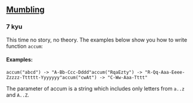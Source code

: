 <h2><a href=https://www.codewars.com/kata/5667e8f4e3f572a8f2000039/train/java target="_blank">Mumbling</a></h2><h3>7 kyu</h3><p>This time no story, no theory. The examples below show you how to write function <code>accum</code>:</p><h4 id="examples">Examples:</h4><pre><code>accum("abcd") -&gt; "A-Bb-Ccc-Dddd"accum("RqaEzty") -&gt; "R-Qq-Aaa-Eeee-Zzzzz-Tttttt-Yyyyyyy"accum("cwAt") -&gt; "C-Ww-Aaa-Tttt"</code></pre><p>The parameter of accum is a string which includes only letters from <code>a..z</code> and <code>A..Z</code>.</p>